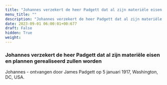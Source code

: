```yaml
---
title: "Johannes verzekert de heer Padgett dat al zijn materiële eisen en plannen gerealiseerd zullen worden"
menu_title: ""
description: "Johannes verzekert de heer Padgett dat al zijn materiële eisen en plannen gerealiseerd zullen worden"
date: 2023-09-01 06:00:01+00:677
draft: False
hidden: True
weight:
---
```

### Johannes verzekert de heer Padgett dat al zijn materiële eisen en plannen gerealiseerd zullen worden

Johannes - ontvangen door James Padgett op 5 januari 1917, Washington, DC, USA.
